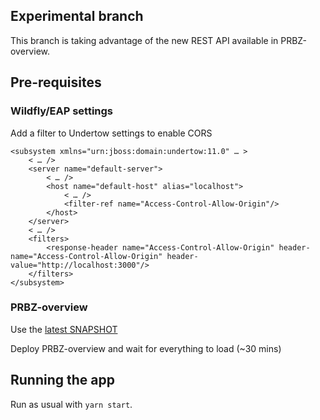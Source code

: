 ## Experimental branch

This branch is taking advantage of the new REST API available in PRBZ-overview.

## Pre-requisites

### Wildfly/EAP settings

Add a filter to Undertow settings to enable CORS

```
<subsystem xmlns="urn:jboss:domain:undertow:11.0" … >
    < … />
    <server name="default-server">
        < … />
        <host name="default-host" alias="localhost">
            < … />
            <filter-ref name="Access-Control-Allow-Origin"/>
        </host>
    </server>
    < … />
    <filters>
        <response-header name="Access-Control-Allow-Origin" header-name="Access-Control-Allow-Origin" header-value="http://localhost:3000"/>
    </filters>
</subsystem>
```

### PRBZ-overview

Use the [latest SNAPSHOT](https://github.com/jboss-set/prbz-overview)

Deploy PRBZ-overview and wait for everything to load (~30 mins)

## Running the app

Run as usual with `yarn start`.
